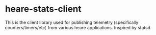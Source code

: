 # heare-stats-client
This is the client library used for publishing telemetry (specifically counters/timers/etc) from various heare applications. Inspired by statsd.